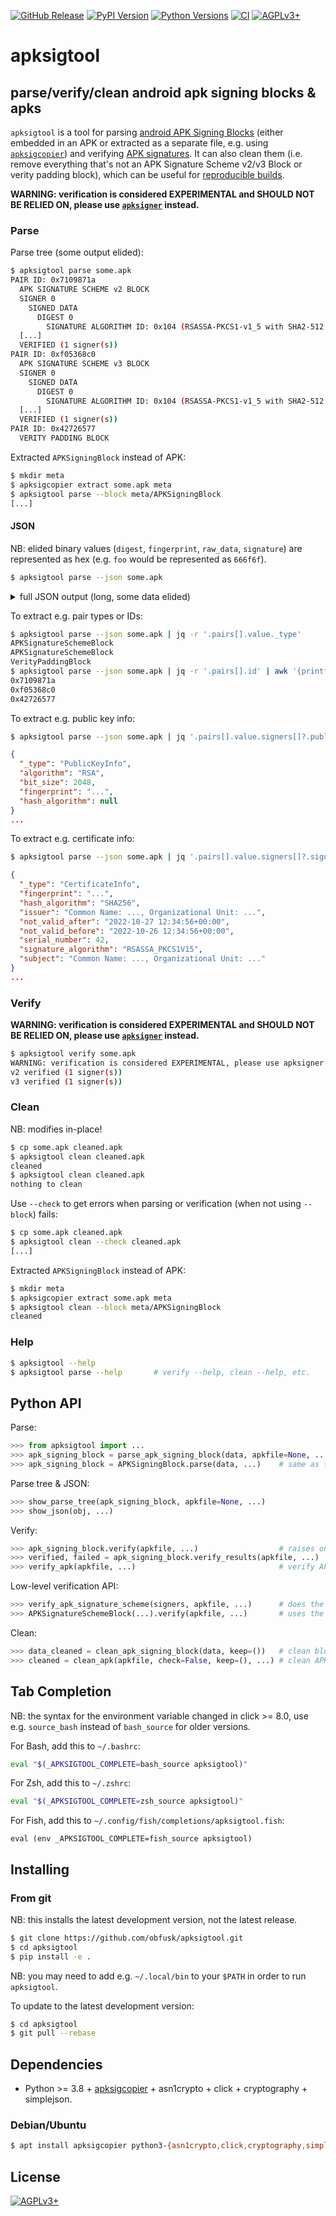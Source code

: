 <!-- {{{1

    File        : README.md
    Maintainer  : FC Stegerman <flx@obfusk.net>
    Date        : 2022-11-06

    Copyright   : Copyright (C) 2022  FC Stegerman
    Version     : v0.1.0
    License     : AGPLv3+

}}}1 -->

[![GitHub Release](https://img.shields.io/github/release/obfusk/apksigtool.svg?logo=github)](https://github.com/obfusk/apksigtool/releases)
[![PyPI Version](https://img.shields.io/pypi/v/apksigtool.svg)](https://pypi.python.org/pypi/apksigtool)
[![Python Versions](https://img.shields.io/pypi/pyversions/apksigtool.svg)](https://pypi.python.org/pypi/apksigtool)
[![CI](https://github.com/obfusk/apksigtool/workflows/CI/badge.svg)](https://github.com/obfusk/apksigtool/actions?query=workflow%3ACI)
[![AGPLv3+](https://img.shields.io/badge/license-AGPLv3+-blue.svg)](https://www.gnu.org/licenses/agpl-3.0.html)

<!-- FIXME
<a href="https://repology.org/project/apksigtool/versions">
  <img src="https://repology.org/badge/vertical-allrepos/apksigtool.svg?header="
    alt="Packaging status" align="right" />
</a>

<a href="https://repology.org/project/python:apksigtool/versions">
  <img src="https://repology.org/badge/vertical-allrepos/python:apksigtool.svg?header="
    alt="Packaging status" align="right" />
</a>
-->

# apksigtool

## parse/verify/clean android apk signing blocks & apks

`apksigtool` is a tool for parsing [android APK Signing
Blocks](https://source.android.com/docs/security/features/apksigning/v2#apk-signing-block)
(either embedded in an APK or extracted as a separate file, e.g. using
[`apksigcopier`](https://github.com/obfusk/apksigcopier)) and verifying [APK
signatures](https://source.android.com/docs/security/features/apksigning).  It
can also clean them (i.e. remove everything that's not an APK Signature Scheme
v2/v3 Block or verity padding block), which can be useful for [reproducible
builds](https://reproducible-builds.org).

**WARNING: verification is considered EXPERIMENTAL and SHOULD NOT BE RELIED ON, please use
[`apksigner`](https://developer.android.com/studio/command-line/apksigner) instead.**

### Parse

Parse tree (some output elided):

```bash
$ apksigtool parse some.apk
PAIR ID: 0x7109871a
  APK SIGNATURE SCHEME v2 BLOCK
  SIGNER 0
    SIGNED DATA
      DIGEST 0
        SIGNATURE ALGORITHM ID: 0x104 (RSASSA-PKCS1-v1_5 with SHA2-512 digest)
  [...]
  VERIFIED (1 signer(s))
PAIR ID: 0xf05368c0
  APK SIGNATURE SCHEME v3 BLOCK
  SIGNER 0
    SIGNED DATA
      DIGEST 0
        SIGNATURE ALGORITHM ID: 0x104 (RSASSA-PKCS1-v1_5 with SHA2-512 digest)
  [...]
  VERIFIED (1 signer(s))
PAIR ID: 0x42726577
  VERITY PADDING BLOCK
```

Extracted `APKSigningBlock` instead of APK:

```bash
$ mkdir meta
$ apksigcopier extract some.apk meta
$ apksigtool parse --block meta/APKSigningBlock
[...]
```

#### JSON

NB: elided binary values (`digest`, `fingerprint`, `raw_data`, `signature`) are
represented as hex (e.g. `foo` would be represented as `666f6f`).

```bash
$ apksigtool parse --json some.apk
```

<!-- {{{1 -->
<details>
<summary>full JSON output (long, some data elided)</summary>

```json
{
  "_type": "APKSigningBlock",
  "pairs": [
    {
      "_type": "Pair",
      "id": 1896449818,
      "length": 1437,
      "value": {
        "_type": "APKSignatureSchemeBlock",
        "signers": [
          {
            "_type": "V2Signer",
            "public_key": {
              "_type": "PublicKey",
              "public_key_info": {
                "_type": "PublicKeyInfo",
                "algorithm": "RSA",
                "bit_size": 2048,
                "fingerprint": "...",
                "hash_algorithm": null
              },
              "raw_data": "..."
            },
            "signatures": [
              {
                "_type": "Signature",
                "algoritm_id_info": "RSASSA-PKCS1-v1_5 with SHA2-256 digest, content digested using SHA2-256 in 1 MB chunks",
                "signature": "...",
                "signature_algorithm_id": 259
              }
            ],
            "signed_data": {
              "_type": "V2SignedData",
              "additional_attributes": [
                {
                  "_type": "AdditionalAttribute",
                  "id": 3203395597,
                  "is_proof_of_rotation_struct": false,
                  "is_stripping_protection": true,
                  "value": "03000000"
                }
              ],
              "certificates": [
                {
                  "_type": "Certificate",
                  "certificate_info": {
                    "_type": "CertificateInfo",
                    "fingerprint": "...",
                    "hash_algorithm": "SHA256",
                    "issuer": "Common Name: ..., Organizational Unit: ...",
                    "not_valid_after": "2022-10-27 12:34:56+00:00",
                    "not_valid_before": "2022-10-26 12:34:56+00:00",
                    "serial_number": 42,
                    "signature_algorithm": "RSASSA_PKCS1V15",
                    "subject": "Common Name: ..., Organizational Unit: ..."
                  },
                  "public_key_info": {
                    "_type": "PublicKeyInfo",
                    "algorithm": "RSA",
                    "bit_size": 2048,
                    "fingerprint": "...",
                    "hash_algorithm": null
                  },
                  "raw_data": "..."
                }
              ],
              "digests": [
                {
                  "_type": "Digest",
                  "algoritm_id_info": "RSASSA-PKCS1-v1_5 with SHA2-256 digest, content digested using SHA2-256 in 1 MB chunks",
                  "digest": "...",
                  "signature_algorithm_id": 259
                }
              ],
              "raw_data": "..."
            }
          }
        ],
        "verification_error": null,
        "verified": 1,
        "version": 2
      }
    },
    {
      "_type": "Pair",
      "id": 4031998144,
      "length": 1437,
      "value": {
        "_type": "APKSignatureSchemeBlock",
        "signers": [
          {
            "_type": "V3Signer",
            "max_sdk": 2147483647,
            "min_sdk": 24,
            ...
            "signed_data": {
              ...
              "max_sdk": 2147483647,
              "min_sdk": 24,
              ...
            }
          }
        ],
        "verification_error": null,
        "verified": 1,
        "version": 3
      }
    },
    {
      "_type": "Pair",
      "id": 1114793335,
      "length": 1166,
      "value": {
        "_type": "VerityPaddingBlock"
      }
    }
  ]
}
```

</details>
<!-- }}}1 -->

To extract e.g. pair types or IDs:

```bash
$ apksigtool parse --json some.apk | jq -r '.pairs[].value._type'
APKSignatureSchemeBlock
APKSignatureSchemeBlock
VerityPaddingBlock
$ apksigtool parse --json some.apk | jq -r '.pairs[].id' | awk '{printf "0x%x\n", $1}'
0x7109871a
0xf05368c0
0x42726577
```

To extract e.g. public key info:

```bash
$ apksigtool parse --json some.apk | jq '.pairs[].value.signers[]?.public_key.public_key_info'
```

```json
{
  "_type": "PublicKeyInfo",
  "algorithm": "RSA",
  "bit_size": 2048,
  "fingerprint": "...",
  "hash_algorithm": null
}
...
```

To extract e.g. certificate info:

```bash
$ apksigtool parse --json some.apk | jq '.pairs[].value.signers[]?.signed_data.certificates[].certificate_info'
```

```json
{
  "_type": "CertificateInfo",
  "fingerprint": "...",
  "hash_algorithm": "SHA256",
  "issuer": "Common Name: ..., Organizational Unit: ...",
  "not_valid_after": "2022-10-27 12:34:56+00:00",
  "not_valid_before": "2022-10-26 12:34:56+00:00",
  "serial_number": 42,
  "signature_algorithm": "RSASSA_PKCS1V15",
  "subject": "Common Name: ..., Organizational Unit: ..."
}
...
```

### Verify

**WARNING: verification is considered EXPERIMENTAL and SHOULD NOT BE RELIED ON, please use
[`apksigner`](https://developer.android.com/studio/command-line/apksigner) instead.**

```bash
$ apksigtool verify some.apk
WARNING: verification is considered EXPERIMENTAL, please use apksigner instead.
v2 verified (1 signer(s))
v3 verified (1 signer(s))
```

### Clean

NB: modifies in-place!

```bash
$ cp some.apk cleaned.apk
$ apksigtool clean cleaned.apk
cleaned
$ apksigtool clean cleaned.apk
nothing to clean
```

Use `--check` to get errors when parsing or verification (when not
using `--block`) fails:

``` bash
$ cp some.apk cleaned.apk
$ apksigtool clean --check cleaned.apk
[...]
```

Extracted `APKSigningBlock` instead of APK:

```bash
$ mkdir meta
$ apksigcopier extract some.apk meta
$ apksigtool clean --block meta/APKSigningBlock
cleaned
```

### Help

```bash
$ apksigtool --help
$ apksigtool parse --help       # verify --help, clean --help, etc.
```

<!--
$ man apksigtool                # requires the man page to be installed
-->

## Python API

Parse:

```python
>>> from apksigtool import ...
>>> apk_signing_block = parse_apk_signing_block(data, apkfile=None, ...)
>>> apk_signing_block = APKSigningBlock.parse(data, ...)    # same as the above
```

Parse tree & JSON:

```python
>>> show_parse_tree(apk_signing_block, apkfile=None, ...)
>>> show_json(obj, ...)
```

Verify:

```python
>>> apk_signing_block.verify(apkfile, ...)                  # raises on failure
>>> verified, failed = apk_signing_block.verify_results(apkfile, ...)
>>> verify_apk(apkfile, ...)                                # verify APK (uses the above)
```

Low-level verification API:

```python
>>> verify_apk_signature_scheme(signers, apkfile, ...)      # does the verification
>>> APKSignatureSchemeBlock(...).verify(apkfile, ...)       # uses the above
```

Clean:

```python
>>> data_cleaned = clean_apk_signing_block(data, keep=())   # clean block
>>> cleaned = clean_apk(apkfile, check=False, keep=(), ...) # clean APK
```

<!--
## FAQ

... FIXME ...
-->

## Tab Completion

NB: the syntax for the environment variable changed in click >= 8.0,
use e.g. `source_bash` instead of `bash_source` for older versions.

For Bash, add this to `~/.bashrc`:

```bash
eval "$(_APKSIGTOOL_COMPLETE=bash_source apksigtool)"
```

For Zsh, add this to `~/.zshrc`:

```zsh
eval "$(_APKSIGTOOL_COMPLETE=zsh_source apksigtool)"
```

For Fish, add this to `~/.config/fish/completions/apksigtool.fish`:

```fish
eval (env _APKSIGTOOL_COMPLETE=fish_source apksigtool)
```

## Installing

<!-- FIXME
### Using pip

```bash
$ pip install apksigtool
```

NB: depending on your system you may need to use e.g. `pip3 --user`
instead of just `pip`.
-->

### From git

NB: this installs the latest development version, not the latest
release.

```bash
$ git clone https://github.com/obfusk/apksigtool.git
$ cd apksigtool
$ pip install -e .
```

NB: you may need to add e.g. `~/.local/bin` to your `$PATH` in order
to run `apksigtool`.

To update to the latest development version:

```bash
$ cd apksigtool
$ git pull --rebase
```

## Dependencies

* Python >= 3.8 + [apksigcopier](https://github.com/obfusk/apksigcopier) +
  asn1crypto + click + cryptography + simplejson.

### Debian/Ubuntu

```bash
$ apt install apksigcopier python3-{asn1crypto,click,cryptography,simplejson}
```

## License

[![AGPLv3+](https://www.gnu.org/graphics/agplv3-155x51.png)](https://www.gnu.org/licenses/agpl-3.0.html)

<!-- vim: set tw=70 sw=2 sts=2 et fdm=marker : -->
